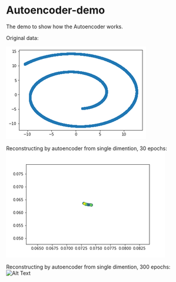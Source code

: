 # Autoencoder-demo
The demo to show how the Autoencoder works.

Original data:

![Alt Text](https://github.com/Cuilie/Autoencoder-demo/blob/master/result/original-data.png)

Reconstructing by autoencoder from single dimention, 30 epochs:
![Alt Text](https://github.com/Cuilie/Autoencoder-demo/blob/master/result/30epochs-swissroll.gif)


Reconstructing by autoencoder from single dimention, 300 epochs:
![Alt Text](https://github.com/Cuilie/Autoencoder-demo/blob/master/result/300epochs-swissroll.gif)
